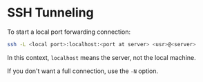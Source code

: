 # SSH Tunneling

To start a local port forwarding connection:

```bash
ssh -L <local port>:localhost:<port at server> <usr>@<server>
```

In this context, `localhost` means the server, not the local machine.

If you don't want a full connection, use the `-N` option.




